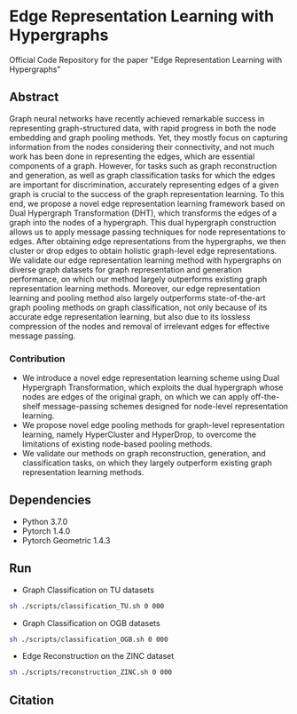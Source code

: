 # Edge Representation Learning with Hypergraphs

Official Code Repository for the paper "Edge Representation Learning with Hypergraphs"

## Abstract

Graph neural networks have recently achieved remarkable success in representing graph-structured data, with rapid progress in both the node embedding and graph pooling methods. Yet, they mostly focus on capturing information from the nodes considering their connectivity, and not much work has been done in representing the edges, which are essential components of a graph. However, for tasks such as graph reconstruction and generation, as well as graph classification tasks for which the edges are important for discrimination, accurately representing edges of a given graph is crucial to the success of the graph representation learning. To this end, we propose a novel edge representation learning framework based on Dual Hypergraph Transformation (DHT), which transforms the edges of a graph into the nodes of a hypergraph. This dual hypergraph construction allows us to apply message passing techniques for node representations to edges. After obtaining edge representations from the hypergraphs, we then cluster or drop edges to obtain holistic graph-level edge representations. We validate our edge representation learning method with hypergraphs on diverse graph datasets for graph representation and generation performance, on which our method largely outperforms existing graph representation learning methods. Moreover, our edge representation learning and pooling method also largely outperforms state-of-the-art graph pooling methods on graph classification, not only because of its accurate edge representation learning, but also due to its lossless compression of the nodes and removal of irrelevant edges for effective message passing.

### Contribution

+ We introduce a novel edge representation learning scheme using Dual Hypergraph Transformation, which exploits the dual hypergraph whose nodes are edges of the original graph, on which we can apply off-the-shelf message-passing schemes designed for node-level representation learning.
+ We propose novel edge pooling methods for graph-level representation learning, namely HyperCluster and HyperDrop, to overcome the limitations of existing node-based pooling methods.
+ We validate our methods on graph reconstruction, generation, and classification tasks, on which they largely outperform existing graph representation learning methods.

## Dependencies

+ Python 3.7.0
+ Pytorch 1.4.0
+ Pytorch Geometric 1.4.3

## Run

+ Graph Classification on TU datasets

```sh
sh ./scripts/classification_TU.sh 0 000
```

+ Graph Classification on OGB datasets

```sh
sh ./scripts/classification_OGB.sh 0 000
```

+ Edge Reconstruction on the ZINC dataset

```sh
sh ./scripts/reconstruction_ZINC.sh 0 000
```

## Citation